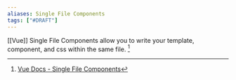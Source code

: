 ```yaml
---
aliases: Single File Components
tags: ["#DRAFT"]
---
```

[[Vue]] Single File Components allow you to write your template, component, and css within the same file. [^vue-docs-1]



[^vue-docs-1]: [Vue Docs - Single File Components](https://vuejs.org/v2/guide/single-file-components.html)